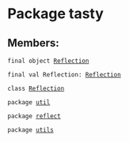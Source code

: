 # Package tasty
## Members:
<pre><code class="language-scala" >final object <a href="./Reflection$.md">Reflection</a></pre></code>
<pre><code class="language-scala" >final val Reflection: <a href="./Reflection$.md">Reflection</a></pre></code>

<pre><code class="language-scala" >class <a href="./Reflection.md">Reflection</a></pre></code>
<pre><code class="language-scala" >package <a href="./util/util.md">util</a></pre></code><pre><code class="language-scala" >package <a href="./reflect/reflect.md">reflect</a></pre></code><pre><code class="language-scala" >package <a href="./reflect/utils/utils.md">utils</a></pre></code>